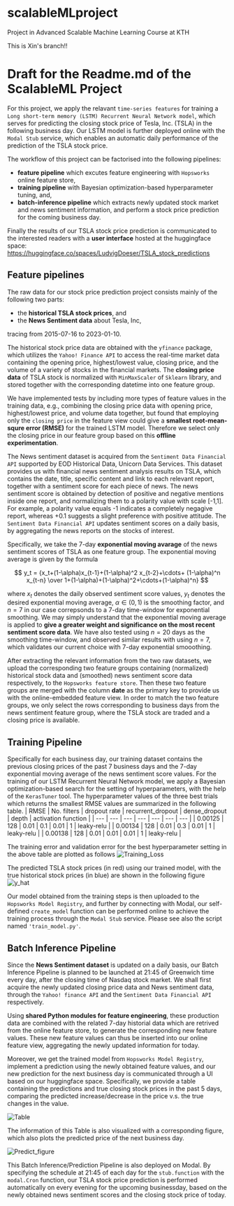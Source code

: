 # scalableMLproject
Project in Advanced Scalable Machine Learning Course at KTH

This is Xin's branch!! 



# Draft for the Readme.md of the ScalableML Project

For this project, we apply the relavant `time-series features` for training a `Long short-term memory (LSTM) Recurrent Neural Network model`, which serves for predicting the closing stock price of Tesla, Inc. (TSLA) in the following business day. Our LSTM model is further deployed online with the `Modal Stub` service, which enables an automatic daily performance of the prediction of the TSLA stock price.

The workflow of this project can be factorised into the following pipelines:
* **feature pipeline** which excutes feature engineering with `Hopsworks` online feature store, 
* **training pipeline** with Bayesian optimization-based hyperparameter tuning, and, 
* **batch-inference pipeline** which extracts newly updated stock market and news sentiment information, and perform a stock price prediction for the coming business day.

Finally the results of our TSLA stock price prediction is communicated to the interested readers with a **user interface** hosted at the huggingface space: https://huggingface.co/spaces/LudvigDoeser/TSLA_stock_predictions

## Feature pipelines
The raw data for our stock price prediction project consists mainly of the following two parts:
* the **historical TSLA stock prices**, and 
* the **News Sentiment data** about Tesla, Inc, 

tracing from 2015-07-16 to 2023-01-10.

The historical stock price data are obtained with the `yfinance` package, which utilizes the `Yahoo! Finance API` to access the real-time market data containing the opening price, highest/lowest value, closing price, and the volume of a variety of stocks in the financial markets. The **closing price data** of TSLA stock is normalized with `MinMaxScaler` of `Sklearn` library, and stored together with the corresponding datetime into one feature group. 

We have implemented tests by including more types of feature values in the training data, e.g., combining the closing price data with opening price, highest/lowest price, and volume data together, but found that employing only the `closing price` in the feature view could give a **smallest root-mean-squre error (RMSE)** for the trained LSTM model. Therefore we select only the closing price in our feature group based on this **offline experimentation**.

The News sentiment dataset is acquired from the `Sentiment Data Financial API` supported by EOD Historical Data, Unicorn Data Services. This dataset provides us with financial news sentiment analysis results on TSLA, which contains the date, title, specific content and link to each relevant report, together with a sentiment score for each piece of news. The news sentiment score is obtained by detection of positive and negative mentions inside one report, and normalizing them to a polarity value with scale [-1,1]. For example, a polarity value equals -1 indicates a completely negagive report, whereas +0.1 suggests a slight preference with positive attitude. The `Sentiment Data Financial API` updates sentiment scores on a daily basis, by aggregating the news reports on the stocks of interest.

Specifically, we take the 7-day **exponential moving avarage** of the news sentiment scores of TSLA as one feature group. The exponential moving average is given by the formula

$$ y_t = {x_t+(1-\alpha)x_{t-1}+(1-\alpha)^2 x_{t-2}+\cdots+ (1-\alpha)^n x_{t-n} \over 1+(1-\alpha)+(1-\alpha)^2+\cdots+(1-\alpha)^n} $$

where $x_t$ denotes the daily observed sentiment score values, $y_t$ denotes the desired exponential moving average, $\alpha \in (0,1)$ is the smoothing factor, and $n=7$ in our case correpsonds to a 7-day time-window for exponential smoothing. We may simply understand that the exponential moving average is applied to **give a greater weight and significance on the most recent sentiment score data**. We have also tested using $n=20$ days as the smoothing time-window, and observed similar results with using $n=7$, which validates our current choice with 7-day exponential smooothing.

After extracting the relevant information from the two raw datasets, we upload the corresponding two feature groups containing (normalized) historical stock data and (smoothed) news sentiment score data respectively, to the `Hopsworks feature store`. Then these two feature groups are merged with the column **date** as the primary key to provide us with the online-embedded feature view. In order to match the two feature groups, we only select the rows corresponding to business days from the news sentiment feature group, where the TSLA stock are traded and a closing price is available.

## Training Pipeline
Specifically for each business day, our training dataset contains the previous closing prices of the past 7 business days and the 7-day exponential moving average of the news sentiment score values.
For the training of our LSTM Recurrent Neural Network model, we apply a Bayesian optimization-based search for the setting of hyperparameters, with the help of the `KerasTuner` tool. The hyperparameter values of the three best trials which returns the smallest RMSE values are summarized in the following table.
| RMSE | No. filters | dropout rate | recurrent_dropout | dense_dropout | depth | activation function |
| --- | --- | --- | --- | --- | --- | --- |
| 0.00125 | 128 | 0.01 | 0.1 | 0.01 | 1 | leaky-relu |
| 0.00134 | 128 | 0.01 | 0.3 | 0.01 | 1 | leaky-relu |
| 0.00138 | 128 | 0.01 | 0.01 | 0.01 | 1 | leaky-relu |

The training error and validation error for the best hyperparameter setting in the above table are plotted as follows
![Training_Loss](https://user-images.githubusercontent.com/117981189/212438465-03b5883d-459a-4544-836e-590ca8d35e52.png)

The predicted TSLA stock prices (in red) using our trained model, with the true historical stock prices (in blue) are shown in the following figure
![y_hat](https://user-images.githubusercontent.com/117981189/212439382-e91564ab-0d5f-4dbb-adaf-1b831396fbe7.png)

Our model obtained from the training steps is then uploaded to the `Hopsworks Model Registry`, and further by connecting with Modal, our self-defined `create_model` function can be performed online to achieve the training process through the `Modal Stub` service. Please see also the script named `'train_model.py'`.

## Batch Inference Pipeline
Since the **News Sentiment dataset** is updated on a daily basis, our Batch Inference Pipeline is planned to be launched at 21:45 of Greenwich time every day, after the closing time of Nasdaq stock market. We shall first acquire the newly updated closing price data and News sentiment data, through the `Yahoo! finance API` and the `Sentiment Data Financial API` respectively.

Using **shared Python modules for feature engineering**, these production data are combined with the related 7-day historial data which are retrived from the online feature store, to generate the corresponding new feature values. These new feature values can thus be inserted into our online feature view, aggregating the newly updated information for today.

Moreover, we get the trained model from `Hopsworks Model Registry`, implement a prediction using the newly obtained feature values, and our new prediction for the next business day is communicated through a UI based on our huggingface space. Specifically, we provide a table containing the predictions and true closing stock prices in the past 5 days, comparing the predicted increase/decrease in the price v.s. the true changes in the value.

![Table](https://user-images.githubusercontent.com/117981189/212442569-e9f302c9-9f8e-4471-9ebf-c19b36854a2c.png)

The information of this Table is also visualized with a corresponding figure, which also plots the predicted price of the next business day.

![Predict_figure](https://user-images.githubusercontent.com/117981189/212442663-55a5693d-ba6d-4eea-95e5-6de71ccdaa31.png)

This Batch Inference/Prediction Pipeline is also deployed on Modal. By specifying the schedule at 21:45 of each day for the `stub.function` with the `modal.Cron` function, our TSLA stock price prediction is performed automatically on every evening for the upcoming businessday, based on the newly obtained news sentiment scores and the closing stock price of today.
